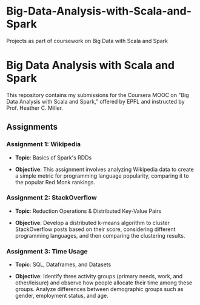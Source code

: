 # Big-Data-Analysis-with-Scala-and-Spark
Projects as part of coursework on Big Data with Scala and Spark

# Big Data Analysis with Scala and Spark

This repository contains my submissions for the Coursera MOOC on "Big Data Analysis with Scala and Spark," offered by EPFL and instructed by Prof. Heather C. Miller.

## Assignments

### Assignment 1: Wikipedia

* **Topic**: Basics of Spark's RDDs

* **Objective**: This assignment involves analyzing Wikipedia data to create a simple metric for programming language popularity, comparing it to the popular Red Monk rankings.

### Assignment 2: StackOverflow

* **Topic**: Reduction Operations & Distributed Key-Value Pairs

* **Objective**: Develop a distributed k-means algorithm to cluster StackOverflow posts based on their score, considering different programming languages, and then comparing the clustering results.

### Assignment 3: Time Usage

* **Topic**: SQL, Dataframes, and Datasets

* **Objective**: Identify three activity groups (primary needs, work, and other/leisure) and observe how people allocate their time among these groups. Analyze differences between demographic groups such as gender, employment status, and age.
